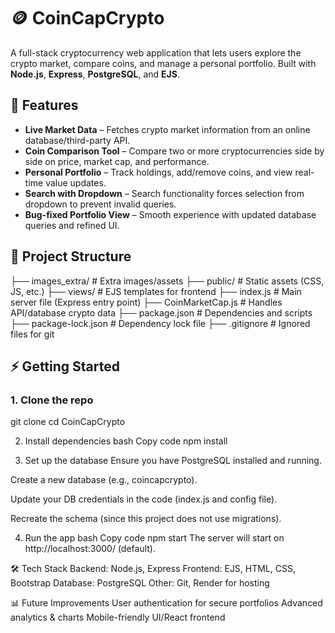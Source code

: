 # 🪙 CoinCapCrypto

A full-stack cryptocurrency web application that lets users explore the crypto market, compare coins, and manage a personal portfolio. Built with **Node.js**, **Express**, **PostgreSQL**, and **EJS**.

## 🚀 Features

- **Live Market Data** – Fetches crypto market information from an online database/third-party API.  
- **Coin Comparison Tool** – Compare two or more cryptocurrencies side by side on price, market cap, and performance.  
- **Personal Portfolio** – Track holdings, add/remove coins, and view real-time value updates.  
- **Search with Dropdown** – Search functionality forces selection from dropdown to prevent invalid queries.  
- **Bug-fixed Portfolio View** – Smooth experience with updated database queries and refined UI.  

## 📂 Project Structure

├── images_extra/ # Extra images/assets
├── public/ # Static assets (CSS, JS, etc.)
├── views/ # EJS templates for frontend
├── index.js # Main server file (Express entry point)
├── CoinMarketCap.js # Handles API/database crypto data
├── package.json # Dependencies and scripts
├── package-lock.json # Dependency lock file
├── .gitignore # Ignored files for git


## ⚡ Getting Started

### 1. Clone the repo
git clone
cd CoinCapCrypto

2. Install dependencies
bash
Copy code
npm install

3. Set up the database
Ensure you have PostgreSQL installed and running.

Create a new database (e.g., coincapcrypto).

Update your DB credentials in the code (index.js and config file).

Recreate the schema (since this project does not use migrations).

4. Run the app
bash
Copy code
npm start
The server will start on http://localhost:3000/ (default).

🛠 Tech Stack
Backend: Node.js, Express
Frontend: EJS, HTML, CSS, Bootstrap
Database: PostgreSQL
Other: Git, Render for hosting

📊 Future Improvements
User authentication for secure portfolios
Advanced analytics & charts
Mobile-friendly UI/React frontend
